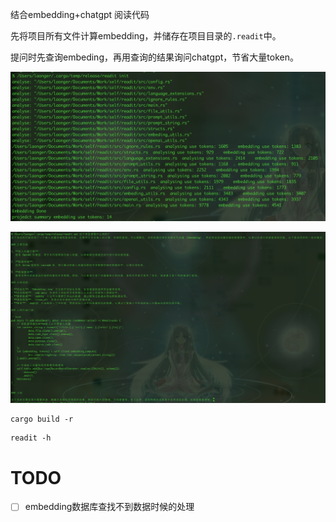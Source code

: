 结合embedding+chatgpt 阅读代码

先将项目所有文件计算embedding，并储存在项目目录的`.readit`中。

提问时先查询embeding，再用查询的结果询问chatgpt，节省大量token。

![init project](./img/init.png)

![ask something](./img/ask.png)


```
cargo build -r
```

```
readit -h
```

# TODO 
- [ ] embedding数据库查找不到数据时候的处理
